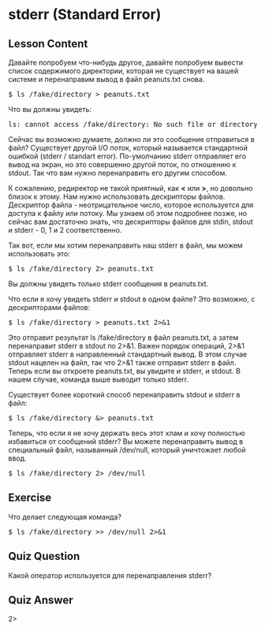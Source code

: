 # stderr (Standard Error)

## Lesson Content

Давайте попробуем что-нибудь другое, давайте попробуем вывести список содержимого директории, которая не существует на вашей системе и перенаправим вывод в файл peanuts.txt снова.

<pre>$ ls /fake/directory > peanuts.txt </pre>

Что вы должны увидеть:

<pre>ls: cannot access /fake/directory: No such file or directory</pre>

Сейчас вы возможно думаете, должно ли это сообщение отправиться в файл? Существует другой I/O поток, который называется стандартной ошибкой (stderr / standart error). По-умолчанию stderr отправляет его вывод на экран, но это совершенно другой поток, по отношению к stdout. Так что вам нужно перенаправить его другим способом.

К сожалению, редиректор не такой приятный, как <b>&lt;</b> или <b>&gt;</b>, но довольно близок к этому. Нам нужно использовать дескрипторы файлов. Дескриптор файла - неотрицательное число, которое используется для доступа к файлу или потоку. Мы узнаем об этом подробнее позже, но сейчас вам достаточно знать, что дескрипторы файлов для stdin, stdout и stderr  - 0, 1 и 2 соответственно.

Так вот, если мы хотим перенаправить наш stderr в файл, мы можем использовать это:

<pre>$ ls /fake/directory 2> peanuts.txt</pre>

Вы должны увидеть только stderr сообщения в peanuts.txt.

Что если я хочу увидеть stderr и stdout в одном файле? Это возможно, с дескрипторами файлов:

<pre>$ ls /fake/directory > peanuts.txt 2>&1</pre>

Это отправит результат ls /fake/directory в файл peanuts.txt, а затем перенаправит stderr в stdout по 2>&1. Важен порядок операций, 2>&1 отправляет stderr в направленный стандартный вывод. В этом случае stdout нацелен на файл, так что 2>&1 также отправит stderr в файл. Теперь если вы откроете peanuts.txt, вы увидите и stderr, и stdout. В нашем случае, команда выше выводит только stderr.

Существует более короткий способ перенаправить stdout и stderr в файл:

<pre>$ ls /fake/directory &> peanuts.txt</pre>

Теперь, что если я не хочу держать весь этот хлам и хочу полностью избавиться от сообщений stderr? Вы можете перенаправить вывод в специальный файл, называнный /dev/null, который уничтожает любой ввод.

<pre>$ ls /fake/directory 2> /dev/null</pre>

## Exercise

Что делает следующая команда?

<pre>$ ls /fake/directory >> /dev/null 2>&1</pre>

## Quiz Question

Какой оператор используется для перенаправления stderr?

## Quiz Answer

2>
